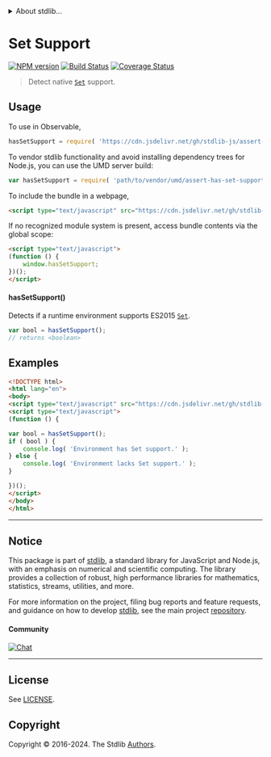 <!--

@license Apache-2.0

Copyright (c) 2018 The Stdlib Authors.

Licensed under the Apache License, Version 2.0 (the "License");
you may not use this file except in compliance with the License.
You may obtain a copy of the License at

   http://www.apache.org/licenses/LICENSE-2.0

Unless required by applicable law or agreed to in writing, software
distributed under the License is distributed on an "AS IS" BASIS,
WITHOUT WARRANTIES OR CONDITIONS OF ANY KIND, either express or implied.
See the License for the specific language governing permissions and
limitations under the License.

-->


<details>
  <summary>
    About stdlib...
  </summary>
  <p>We believe in a future in which the web is a preferred environment for numerical computation. To help realize this future, we've built stdlib. stdlib is a standard library, with an emphasis on numerical and scientific computation, written in JavaScript (and C) for execution in browsers and in Node.js.</p>
  <p>The library is fully decomposable, being architected in such a way that you can swap out and mix and match APIs and functionality to cater to your exact preferences and use cases.</p>
  <p>When you use stdlib, you can be absolutely certain that you are using the most thorough, rigorous, well-written, studied, documented, tested, measured, and high-quality code out there.</p>
  <p>To join us in bringing numerical computing to the web, get started by checking us out on <a href="https://github.com/stdlib-js/stdlib">GitHub</a>, and please consider <a href="https://opencollective.com/stdlib">financially supporting stdlib</a>. We greatly appreciate your continued support!</p>
</details>

# Set Support

[![NPM version][npm-image]][npm-url] [![Build Status][test-image]][test-url] [![Coverage Status][coverage-image]][coverage-url] <!-- [![dependencies][dependencies-image]][dependencies-url] -->

> Detect native [`Set`][mdn-set] support.



<section class="usage">

## Usage

To use in Observable,

```javascript
hasSetSupport = require( 'https://cdn.jsdelivr.net/gh/stdlib-js/assert-has-set-support@v0.2.0-umd/browser.js' )
```

To vendor stdlib functionality and avoid installing dependency trees for Node.js, you can use the UMD server build:

```javascript
var hasSetSupport = require( 'path/to/vendor/umd/assert-has-set-support/index.js' )
```

To include the bundle in a webpage,

```html
<script type="text/javascript" src="https://cdn.jsdelivr.net/gh/stdlib-js/assert-has-set-support@v0.2.0-umd/browser.js"></script>
```

If no recognized module system is present, access bundle contents via the global scope:

```html
<script type="text/javascript">
(function () {
    window.hasSetSupport;
})();
</script>
```

#### hasSetSupport()

Detects if a runtime environment supports ES2015 [`Set`][mdn-set].

```javascript
var bool = hasSetSupport();
// returns <boolean>
```

</section>

<!-- /.usage -->

<section class="examples">

## Examples

<!-- eslint no-undef: "error" -->

```html
<!DOCTYPE html>
<html lang="en">
<body>
<script type="text/javascript" src="https://cdn.jsdelivr.net/gh/stdlib-js/assert-has-set-support@v0.2.0-umd/browser.js"></script>
<script type="text/javascript">
(function () {

var bool = hasSetSupport();
if ( bool ) {
    console.log( 'Environment has Set support.' );
} else {
    console.log( 'Environment lacks Set support.' );
}

})();
</script>
</body>
</html>
```

</section>

<!-- /.examples -->



<!-- Section for related `stdlib` packages. Do not manually edit this section, as it is automatically populated. -->

<section class="related">

</section>

<!-- /.related -->

<!-- Section for all links. Make sure to keep an empty line after the `section` element and another before the `/section` close. -->


<section class="main-repo" >

* * *

## Notice

This package is part of [stdlib][stdlib], a standard library for JavaScript and Node.js, with an emphasis on numerical and scientific computing. The library provides a collection of robust, high performance libraries for mathematics, statistics, streams, utilities, and more.

For more information on the project, filing bug reports and feature requests, and guidance on how to develop [stdlib][stdlib], see the main project [repository][stdlib].

#### Community

[![Chat][chat-image]][chat-url]

---

## License

See [LICENSE][stdlib-license].


## Copyright

Copyright &copy; 2016-2024. The Stdlib [Authors][stdlib-authors].

</section>

<!-- /.stdlib -->

<!-- Section for all links. Make sure to keep an empty line after the `section` element and another before the `/section` close. -->

<section class="links">

[npm-image]: http://img.shields.io/npm/v/@stdlib/assert-has-set-support.svg
[npm-url]: https://npmjs.org/package/@stdlib/assert-has-set-support

[test-image]: https://github.com/stdlib-js/assert-has-set-support/actions/workflows/test.yml/badge.svg?branch=v0.2.0
[test-url]: https://github.com/stdlib-js/assert-has-set-support/actions/workflows/test.yml?query=branch:v0.2.0

[coverage-image]: https://img.shields.io/codecov/c/github/stdlib-js/assert-has-set-support/main.svg
[coverage-url]: https://codecov.io/github/stdlib-js/assert-has-set-support?branch=main

<!--

[dependencies-image]: https://img.shields.io/david/stdlib-js/assert-has-set-support.svg
[dependencies-url]: https://david-dm.org/stdlib-js/assert-has-set-support/main

-->

[chat-image]: https://img.shields.io/gitter/room/stdlib-js/stdlib.svg
[chat-url]: https://app.gitter.im/#/room/#stdlib-js_stdlib:gitter.im

[stdlib]: https://github.com/stdlib-js/stdlib

[stdlib-authors]: https://github.com/stdlib-js/stdlib/graphs/contributors

[cli-section]: https://github.com/stdlib-js/assert-has-set-support#cli
[cli-url]: https://github.com/stdlib-js/assert-has-set-support/tree/cli
[@stdlib/assert-has-set-support]: https://github.com/stdlib-js/assert-has-set-support/tree/main

[umd]: https://github.com/umdjs/umd
[es-module]: https://developer.mozilla.org/en-US/docs/Web/JavaScript/Guide/Modules

[deno-url]: https://github.com/stdlib-js/assert-has-set-support/tree/deno
[deno-readme]: https://github.com/stdlib-js/assert-has-set-support/blob/deno/README.md
[umd-url]: https://github.com/stdlib-js/assert-has-set-support/tree/umd
[umd-readme]: https://github.com/stdlib-js/assert-has-set-support/blob/umd/README.md
[esm-url]: https://github.com/stdlib-js/assert-has-set-support/tree/esm
[esm-readme]: https://github.com/stdlib-js/assert-has-set-support/blob/esm/README.md
[branches-url]: https://github.com/stdlib-js/assert-has-set-support/blob/main/branches.md

[stdlib-license]: https://raw.githubusercontent.com/stdlib-js/assert-has-set-support/main/LICENSE

[mdn-set]: https://developer.mozilla.org/en-US/docs/Web/JavaScript/Reference/Global_Objects/Set

</section>

<!-- /.links -->
